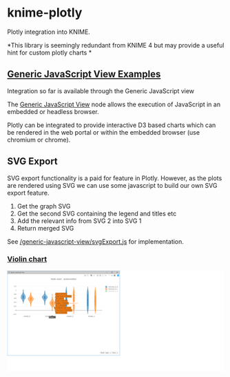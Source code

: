 # knime-plotly
Plotly integration into KNIME.

*This library is seemingly redundant from KNIME 4 but may provide a useful hint for custom plotly charts *


## [Generic JavaScript View Examples](./generic-javascript-view/)

Integration so far is available through the Generic JavaScript view

The [Generic JavaScript View](https://nodepit.com/node/org.knime.js.base.node.viz.generic3.GenericJSViewNodeFactory) node allows the execution of JavaScript in an embedded or headless browser. 

Plotly can be integrated to provide interactive D3 based charts which can be rendered in the web portal or within the embedded browser (use chromium or chrome). 


## SVG Export

SVG export functionality is a paid for feature in Plotly. However, as the plots are rendered using SVG we can use some javascript to build our own SVG export feature. 

1. Get the graph SVG
2. Get the second SVG containing the legend and titles etc
3. Add the relevant info from SVG 2 into SVG 1
4. Return merged SVG

See [/generic-javascript-view/svgExport.js](/generic-javascript-view/svgExport.js) for implementation.



### [Violin chart](./generic-javascript-view/violin)

![./generic-javascript-view/violin/docs/live.png](./generic-javascript-view/violin/docs/live.png)
